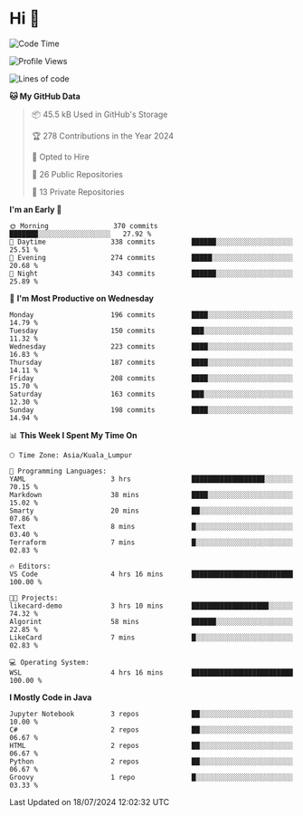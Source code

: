 <h1>Hi 👋</h1>

<!--START_SECTION:waka-->
![Code Time](http://img.shields.io/badge/Code%20Time-570%20hrs%2034%20mins-blue)

![Profile Views](http://img.shields.io/badge/Profile%20Views-11-blue)

![Lines of code](https://img.shields.io/badge/From%20Hello%20World%20I%27ve%20Written-1.2%20million%20lines%20of%20code-blue)

**🐱 My GitHub Data** 

> 📦 45.5 kB Used in GitHub's Storage 
 > 
> 🏆 278 Contributions in the Year 2024
 > 
> 💼 Opted to Hire
 > 
> 📜 26 Public Repositories 
 > 
> 🔑 13 Private Repositories 
 > 
**I'm an Early 🐤** 

```text
🌞 Morning                370 commits         ███████░░░░░░░░░░░░░░░░░░   27.92 % 
🌆 Daytime                338 commits         ██████░░░░░░░░░░░░░░░░░░░   25.51 % 
🌃 Evening                274 commits         █████░░░░░░░░░░░░░░░░░░░░   20.68 % 
🌙 Night                  343 commits         ██████░░░░░░░░░░░░░░░░░░░   25.89 % 
```
📅 **I'm Most Productive on Wednesday** 

```text
Monday                   196 commits         ████░░░░░░░░░░░░░░░░░░░░░   14.79 % 
Tuesday                  150 commits         ███░░░░░░░░░░░░░░░░░░░░░░   11.32 % 
Wednesday                223 commits         ████░░░░░░░░░░░░░░░░░░░░░   16.83 % 
Thursday                 187 commits         ████░░░░░░░░░░░░░░░░░░░░░   14.11 % 
Friday                   208 commits         ████░░░░░░░░░░░░░░░░░░░░░   15.70 % 
Saturday                 163 commits         ███░░░░░░░░░░░░░░░░░░░░░░   12.30 % 
Sunday                   198 commits         ████░░░░░░░░░░░░░░░░░░░░░   14.94 % 
```


📊 **This Week I Spent My Time On** 

```text
🕑︎ Time Zone: Asia/Kuala_Lumpur

💬 Programming Languages: 
YAML                     3 hrs               ██████████████████░░░░░░░   70.15 % 
Markdown                 38 mins             ████░░░░░░░░░░░░░░░░░░░░░   15.02 % 
Smarty                   20 mins             ██░░░░░░░░░░░░░░░░░░░░░░░   07.86 % 
Text                     8 mins              █░░░░░░░░░░░░░░░░░░░░░░░░   03.40 % 
Terraform                7 mins              █░░░░░░░░░░░░░░░░░░░░░░░░   02.83 % 

🔥 Editors: 
VS Code                  4 hrs 16 mins       █████████████████████████   100.00 % 

🐱‍💻 Projects: 
likecard-demo            3 hrs 10 mins       ███████████████████░░░░░░   74.32 % 
Algorint                 58 mins             ██████░░░░░░░░░░░░░░░░░░░   22.85 % 
LikeCard                 7 mins              █░░░░░░░░░░░░░░░░░░░░░░░░   02.83 % 

💻 Operating System: 
WSL                      4 hrs 16 mins       █████████████████████████   100.00 % 
```

**I Mostly Code in Java** 

```text
Jupyter Notebook         3 repos             ██░░░░░░░░░░░░░░░░░░░░░░░   10.00 % 
C#                       2 repos             ██░░░░░░░░░░░░░░░░░░░░░░░   06.67 % 
HTML                     2 repos             ██░░░░░░░░░░░░░░░░░░░░░░░   06.67 % 
Python                   2 repos             ██░░░░░░░░░░░░░░░░░░░░░░░   06.67 % 
Groovy                   1 repo              █░░░░░░░░░░░░░░░░░░░░░░░░   03.33 % 
```




 Last Updated on 18/07/2024 12:02:32 UTC
<!--END_SECTION:waka-->
